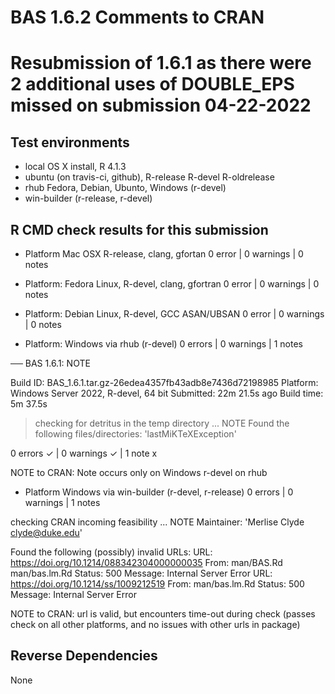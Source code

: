 # BAS 1.6.2 Comments to CRAN

# Resubmission of 1.6.1 as there were 2 additional uses of DOUBLE_EPS missed on submission 04-22-2022

## Test environments

* local OS X install, R 4.1.3
* ubuntu  (on travis-ci, github), R-release R-devel R-oldrelease
* rhub Fedora, Debian, Ubunto, Windows (r-devel)
* win-builder (r-release, r-devel)

## R CMD check results for this submission

* Platform Mac OSX R-release, clang, gfortan 0 error | 0 warnings | 0 notes 

* Platform:   Fedora Linux, R-devel, clang, gfortran  0 error | 0 warnings | 0 notes  
  
* Platform:   Debian Linux, R-devel, GCC ASAN/UBSAN  0 error | 0 warnings | 0 notes  

* Platform:   Windows via rhub (r-devel)  0 errors | 0 warnings  | 1 notes 

── BAS 1.6.1: NOTE

  Build ID:   BAS_1.6.1.tar.gz-26edea4357fb43adb8e7436d72198985
  Platform:   Windows Server 2022, R-devel, 64 bit
  Submitted:  22m 21.5s ago
  Build time: 5m 37.5s

> checking for detritus in the temp directory ... NOTE
  Found the following files/directories:
    'lastMiKTeXException'

0 errors ✓ | 0 warnings ✓ | 1 note x

NOTE to CRAN:  Note occurs only on Windows r-devel on rhub

* Platform Windows via win-builder (r-devel, r-release)  0 errors | 0 warnings  | 1 notes 

checking CRAN incoming feasibility ... NOTE
Maintainer: 'Merlise Clyde <clyde@duke.edu>'

Found the following (possibly) invalid URLs:
  URL: https://doi.org/10.1214/088342304000000035
    From: man/BAS.Rd
          man/bas.lm.Rd
    Status: 500
    Message: Internal Server Error
  URL: https://doi.org/10.1214/ss/1009212519
    From: man/bas.lm.Rd
    Status: 500
    Message: Internal Server Error

NOTE to CRAN:  url is valid,  but encounters time-out during check (passes check on all other platforms, and no issues with other urls in package)


## Reverse Dependencies

 
None


